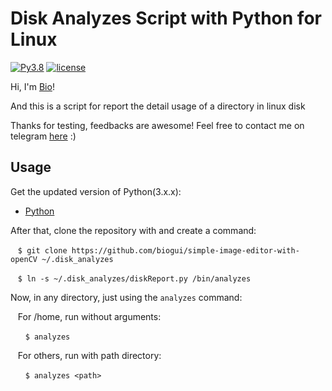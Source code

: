 # Disk Analyzes Script with Python for Linux
[![Py3.8](https://img.shields.io/badge/Python-3.8-blueviolet.svg)](https://docs.python.org/release/3.8.5/whatsnew/changelog.html#changelog)
[![license](https://img.shields.io/badge/license-MIT-blueviolet.svg)](https://github.com/biogui/simple-image-editor-with-openCV/blob/master/LICENSE)

Hi, I'm [Bio](https://github.com/biogui)!

And this is a script for report the detail usage of a directory in linux disk

Thanks for testing, feedbacks are awesome! Feel free to contact me on telegram [here](https://t.me/gui_bio) :)

## Usage
Get the updated version of Python(3.x.x):
* [Python](https://realpython.com/installing-python/)

After that, clone the repository with and create a command:

&nbsp;&nbsp;&nbsp;`$ git clone https://github.com/biogui/simple-image-editor-with-openCV ~/.disk_analyzes`

&nbsp;&nbsp;&nbsp;`$ ln -s ~/.disk_analyzes/diskReport.py /bin/analyzes`

Now, in any directory, just using the `analyzes` command:

&nbsp;&nbsp;&nbsp;For /home, run without arguments:

&nbsp;&nbsp;&nbsp;&nbsp;&nbsp;&nbsp;`$ analyzes`

&nbsp;&nbsp;&nbsp;For others, run with path directory:

&nbsp;&nbsp;&nbsp;&nbsp;&nbsp;&nbsp;`$ analyzes <path>`




